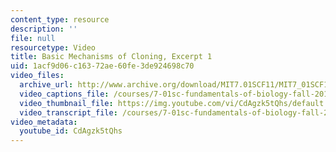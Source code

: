 ```yaml
---
content_type: resource
description: ''
file: null
resourcetype: Video
title: Basic Mechanisms of Cloning, Excerpt 1
uid: 1acf9d06-c163-72ae-60fe-3de924698c70
video_files:
  archive_url: http://www.archive.org/download/MIT7.01SCF11/MIT7_01SCF11_track09_300k.mp4
  video_captions_file: /courses/7-01sc-fundamentals-of-biology-fall-2011/6ccbd65f1c2f5bdfab68d182b11b6912_CdAgzk5tQhs.vtt
  video_thumbnail_file: https://img.youtube.com/vi/CdAgzk5tQhs/default.jpg
  video_transcript_file: /courses/7-01sc-fundamentals-of-biology-fall-2011/4ff6655080545669b8942093298c2422_CdAgzk5tQhs.pdf
video_metadata:
  youtube_id: CdAgzk5tQhs
---
```

